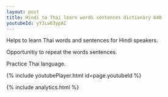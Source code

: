 ```yaml
---
layout: post
title: Hindi to Thai learn words sentences dictionary 640 
youtubeId: yYJLw63ypAI
---
```

 
 
Helps to learn Thai words and sentences for Hindi speakers.

Opportunitiy to repeat the words sentences. 

Practice Thai language. 
 
{% include youtubePlayer.html id=page.youtubeId %}
 
 
{% include analytics.html %}